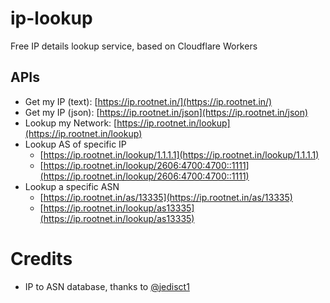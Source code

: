 # ip-lookup
Free IP details lookup service, based on Cloudflare Workers

## APIs
* Get my IP (text):  [https://ip.rootnet.in/](https://ip.rootnet.in/)
* Get my IP (json):  [https://ip.rootnet.in/json](https://ip.rootnet.in/json)
* Lookup my Network: [https://ip.rootnet.in/lookup](https://ip.rootnet.in/lookup)
* Lookup AS of specific IP
    * [https://ip.rootnet.in/lookup/1.1.1.1](https://ip.rootnet.in/lookup/1.1.1.1)
    * [https://ip.rootnet.in/lookup/2606:4700:4700::1111](https://ip.rootnet.in/lookup/2606:4700:4700::1111)
* Lookup a specific ASN
    * [https://ip.rootnet.in/as/13335](https://ip.rootnet.in/as/13335)
    * [https://ip.rootnet.in/lookup/as13335](https://ip.rootnet.in/lookup/as13335)

# Credits
* IP to ASN database, thanks to [@jedisct1](https://github.com/jedisct1/iptoasn-webservice)